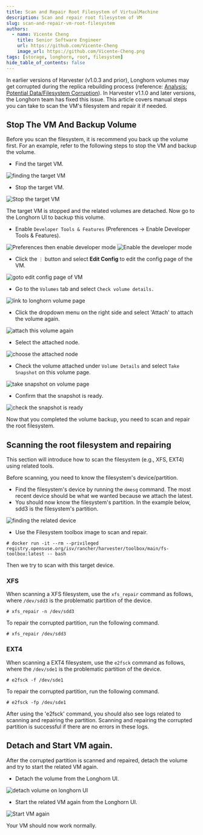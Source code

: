```yaml
---
title: Scan and Repair Root Filesystem of VirtualMachine
description: Scan and repair root filesystem of VM
slug: scan-and-repair-vm-root-filesystem
authors:
  - name: Vicente Cheng
    title: Senior Software Engineer
    url: https://github.com/Vicente-Cheng
    image_url: https://github.com/Vicente-Cheng.png
tags: [storage, longhorn, root, filesystem]
hide_table_of_contents: false
---
```


In earlier versions of Harvester (v1.0.3 and prior), Longhorn volumes may get corrupted during the replica rebuilding process (reference: [Analysis: Potential Data/Filesystem Corruption](https://longhorn.io/kb/troubleshooting-volume-filesystem-corruption/#solution)). In Harvester v1.1.0 and later versions, the Longhorn team has fixed this issue. This article covers manual steps you can take to scan the VM's filesystem and repair it if needed.


## Stop The VM And Backup Volume

Before you scan the filesystem, it is recommend you back up the volume first. For an example, refer to the following steps to stop the VM and backup the volume.

- Find the target VM.

![finding the target VM](./imgs/finding_the_target_vm.png)

- Stop the target VM.

![Stop the target VM](./imgs/stop_the_target_vm.png)

The target VM is stopped and the related volumes are detached. Now go to the Longhorn UI to backup this volume.

- Enable `Developer Tools & Features` (Preferences -> Enable Developer Tools & Features).

![Preferences then enable developer mode](./imgs/preferences_enable_developer_mode.png)
![Enable the developer mode](./imgs/enable_the_developer_mode.png)

- Click the `⋮` button and select **Edit Config** to edit the config page of the VM.

![goto edit config page of VM](./imgs/goto_vm_edit_config_page.png)

- Go to the `Volumes` tab and select `Check volume details.`

![link to longhorn volume page](./imgs/link_to_longhorn_volume.png)

- Click the dropdown menu on the right side and select 'Attach' to attach the volume again. 

![attach this volume again](./imgs/attach_this_volume_again.png)

- Select the attached node. 

![choose the attached node](./imgs/choose_the_attached_node.png)

- Check the volume attached under `Volume Details` and select `Take Snapshot` on this volume page.

![take snapshot on volume page](./imgs/take_snapshot_on_volume_page.png)

- Confirm that the snapshot is ready.

![check the snapshot is ready](./imgs/check_the_snapshot_is_ready.png)

Now that you completed the volume backup, you need to scan and repair the root filesystem.

## Scanning the root filesystem and repairing

This section will introduce how to scan the filesystem (e.g., XFS, EXT4) using related tools.

Before scanning, you need to know the filesystem's device/partition.

- Find the filesystem's device by running the `dmesg` command. The most recent device should be what we wanted because we attach the latest.
- You should now know the filesystem's partition. In the example below, sdd3 is the filesystem's partition.

![finding the related device](./imgs/finding_related_device.png)

- Use the Filesystem toolbox image to scan and repair.

```
# docker run -it --rm --privileged registry.opensuse.org/isv/rancher/harvester/toolbox/main/fs-toolbox:latest -- bash
```

Then we try to scan with this target device.

### XFS

When scanning a XFS filesystem, use the `xfs_repair` command as follows, where `/dev/sdd3` is the problematic partition of the device.

```
# xfs_repair -n /dev/sdd3
```

To repair the corrupted partition, run the following command.

```
# xfs_repair /dev/sdd3
```

### EXT4

When scanning a EXT4 filesystem, use the `e2fsck` command as follows, where the `/dev/sde1` is the problematic partition of the device.

```
# e2fsck -f /dev/sde1
```

To repair the corrupted partition, run the following command.

```
# e2fsck -fp /dev/sde1
```


After using the 'e2fsck' command, you should also see logs related to scanning and repairing the partition. Scanning and repairing the corrupted partition is successful if there are no errors in these logs. 


## Detach and Start VM again.

After the corrupted partition is scanned and repaired, detach the volume and try to start the related VM again.

- Detach the volume from the Longhorn UI.

![detach volume on longhorn UI](./imgs/detach_volume.png)

- Start the related VM again from the Longhorn UI.

![Start VM again](./imgs/start_vm_again.png)

Your VM should now work normally.
